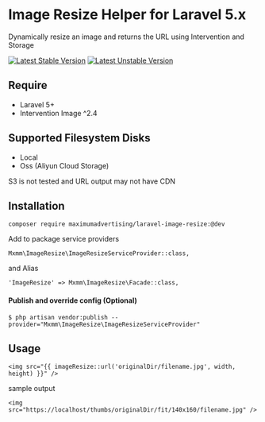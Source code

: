 # Image Resize Helper for Laravel 5.x
Dynamically resize an image and returns the URL using Intervention and Storage

[![Latest Stable Version](https://poser.pugx.org/maximumadvertising/laravel-image-resize/v/stable)](https://packagist.org/packages/maximumadvertising/laravel-image-resize)
[![Latest Unstable Version](https://poser.pugx.org/maximumadvertising/laravel-image-resize/v/unstable)](https://packagist.org/packages/maximumadvertising/laravel-image-resize)

## Require
- Laravel 5+
- Intervention Image ^2.4

## Supported Filesystem Disks
- Local
- Oss (Aliyun Cloud Storage)

S3 is not tested and URL output may not have CDN
## Installation
 ```
 composer require maximumadvertising/laravel-image-resize:@dev
 ```
 Add to package service providers
 ```$xslt
Mxmm\ImageResize\ImageResizeServiceProvider::class,
```
and Alias
```$xslt
'ImageResize' => Mxmm\ImageResize\Facade::class,
``` 
#### Publish and override config (Optional)
`$ php artisan vendor:publish --provider="Mxmm\ImageResize\ImageResizeServiceProvider"`

## Usage
```$xslt
<img src="{{ imageResize::url('originalDir/filename.jpg', width, height) }}" />
```
sample output
```$xslt
<img src="https://localhost/thumbs/originalDir/fit/140x160/filename.jpg" />
```

